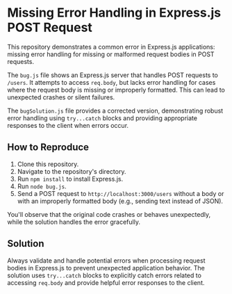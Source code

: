 # Missing Error Handling in Express.js POST Request

This repository demonstrates a common error in Express.js applications:  missing error handling for missing or malformed request bodies in POST requests.

The `bug.js` file shows an Express.js server that handles POST requests to `/users`. It attempts to access `req.body`, but lacks error handling for cases where the request body is missing or improperly formatted. This can lead to unexpected crashes or silent failures.

The `bugSolution.js` file provides a corrected version, demonstrating robust error handling using `try...catch` blocks and providing appropriate responses to the client when errors occur.

## How to Reproduce

1. Clone this repository.
2. Navigate to the repository's directory.
3. Run `npm install` to install Express.js.
4. Run `node bug.js`.
5. Send a POST request to `http://localhost:3000/users` without a body or with an improperly formatted body (e.g., sending text instead of JSON).

You'll observe that the original code crashes or behaves unexpectedly, while the solution handles the error gracefully.

## Solution

Always validate and handle potential errors when processing request bodies in Express.js to prevent unexpected application behavior.  The solution uses `try...catch` blocks to explicitly catch errors related to accessing `req.body` and provide helpful error responses to the client.
